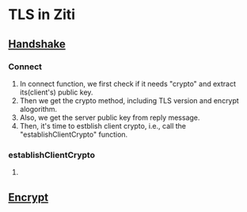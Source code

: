 # TLS in Ziti

## [Handshake](handshake.md)

### Connect

1. In connect function, we first check if it needs "crypto" and extract its(client's) public key.
2. Then we get the crypto method, including TLS version and encrypt alogorithm.
3. Also, we get the server public key from reply message.
4. Then, it's time to estblish client crypto, i.e., call the "establishClientCrypto" function.

### establishClientCrypto

1. 

## [Encrypt](encrypt.md)

